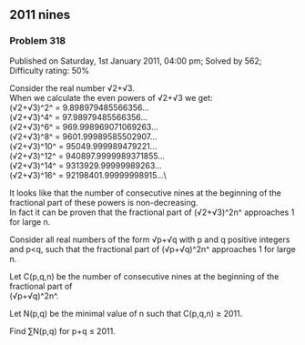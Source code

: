 2011 nines
----------

### Problem 318

Published on Saturday, 1st January 2011, 04:00 pm; Solved by 562;
Difficulty rating: 50%

Consider the real number √2+√3.\
 When we calculate the even powers of √2+√3 we get:\
 (√2+√3)^2^ = 9.898979485566356...\
 (√2+√3)^4^ = 97.98979485566356...\
 (√2+√3)^6^ = 969.998969071069263...\
 (√2+√3)^8^ = 9601.99989585502907...\
 (√2+√3)^10^ = 95049.999989479221...\
 (√2+√3)^12^ = 940897.9999989371855...\
 (√2+√3)^14^ = 9313929.99999989263...\
 (√2+√3)^16^ = 92198401.99999998915...\

It looks like that the number of consecutive nines at the beginning of
the fractional part of these powers is non-decreasing.\
 In fact it can be proven that the fractional part of (√2+√3)^2n^
approaches 1 for large n.

Consider all real numbers of the form √p+√q with p and q positive
integers and p\<q, such that the fractional part of (√p+√q)^2n^
approaches 1 for large n.

Let C(p,q,n) be the number of consecutive nines at the beginning of the
fractional part of\
 (√p+√q)^2n^.

Let N(p,q) be the minimal value of n such that C(p,q,n) ≥ 2011.

Find ∑N(p,q) for p+q ≤ 2011.
